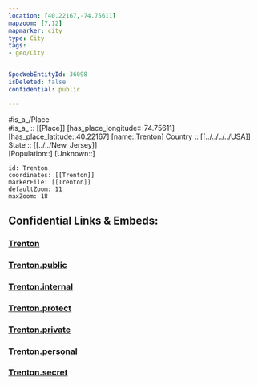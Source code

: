 ```yaml
---
location: [40.22167,-74.75611] 
mapzoom: [7,12] 
mapmarker: city 
type: City
tags:
- geo/City


SpocWebEntityId: 36098
isDeleted: false
confidential: public

---
```

#is_a_/Place  
#is_a_ :: [[Place]] 
[has_place_longitude::-74.75611] 
[has_place_latitude::40.22167] 
[name::Trenton] 
Country :: [[../../../../USA]]  
State :: [[../../New_Jersey]]  
[Population::] 
[Unknown::] 


```leaflet
id: Trenton
coordinates: [[Trenton]] 
markerFile: [[Trenton]] 
defaultZoom: 11 
maxZoom: 18
```


## Confidential Links & Embeds: 

### [Trenton](/_Standards/Earth/Continent/America~North/USA/USA~Eastern/New_Jersey/counties~New_Jersey/Mercer,County/cities~Mercer/Trenton.md) 

### [Trenton.public](/_public/Earth/Continent/America~North/USA/USA~Eastern/New_Jersey/counties~New_Jersey/Mercer,County/cities~Mercer/Trenton.public.md) 

### [Trenton.internal](/_internal/Earth/Continent/America~North/USA/USA~Eastern/New_Jersey/counties~New_Jersey/Mercer,County/cities~Mercer/Trenton.internal.md) 

### [Trenton.protect](/_protect/Earth/Continent/America~North/USA/USA~Eastern/New_Jersey/counties~New_Jersey/Mercer,County/cities~Mercer/Trenton.protect.md) 

### [Trenton.private](/_private/Earth/Continent/America~North/USA/USA~Eastern/New_Jersey/counties~New_Jersey/Mercer,County/cities~Mercer/Trenton.private.md) 

### [Trenton.personal](/_personal/Earth/Continent/America~North/USA/USA~Eastern/New_Jersey/counties~New_Jersey/Mercer,County/cities~Mercer/Trenton.personal.md) 

### [Trenton.secret](/_secret/Earth/Continent/America~North/USA/USA~Eastern/New_Jersey/counties~New_Jersey/Mercer,County/cities~Mercer/Trenton.secret.md)

